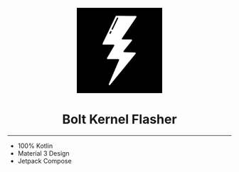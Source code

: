 
<p align="center">
  <img src="app/src/main/launcher-playstore.png" alt="Thor Logo" height="192dp">
</p>

<h1 align="center">Bolt Kernel Flasher</h1>

---

* 100% Kotlin 
* Material 3 Design 
* Jetpack Compose

